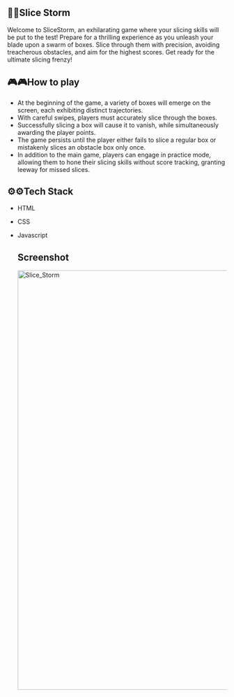 ## 🔪🔪Slice Storm
Welcome to SliceStorm, an exhilarating game where your slicing skills will be put to the test! 
Prepare for a thrilling experience as you unleash your blade upon a swarm of boxes.
Slice through them with precision, avoiding treacherous obstacles, and aim for the highest scores. Get ready for the ultimate slicing frenzy!

## 🎮🎮How to play
 - At the beginning of the game, a variety of boxes will emerge on the screen, each exhibiting distinct trajectories.
 - With careful swipes, players must accurately slice through the boxes.
 - Successfully slicing a box will cause it to vanish, while simultaneously awarding the player points.
 - The game persists until the player either fails to slice a regular box or mistakenly slices an obstacle box only once.
 - In addition to the main game, players can engage in practice mode, allowing them to hone their slicing skills without score tracking, granting leeway for missed slices.

## ⚙️⚙️Tech Stack
 - HTML
 - CSS
 - Javascript

   ## Screenshot
   <img width="960" alt="Slice_Storm" src="https://github.com/VSatwika/GameZonefork/assets/112561024/9a803c2c-c206-4466-8d5a-cdcf4614e296">
